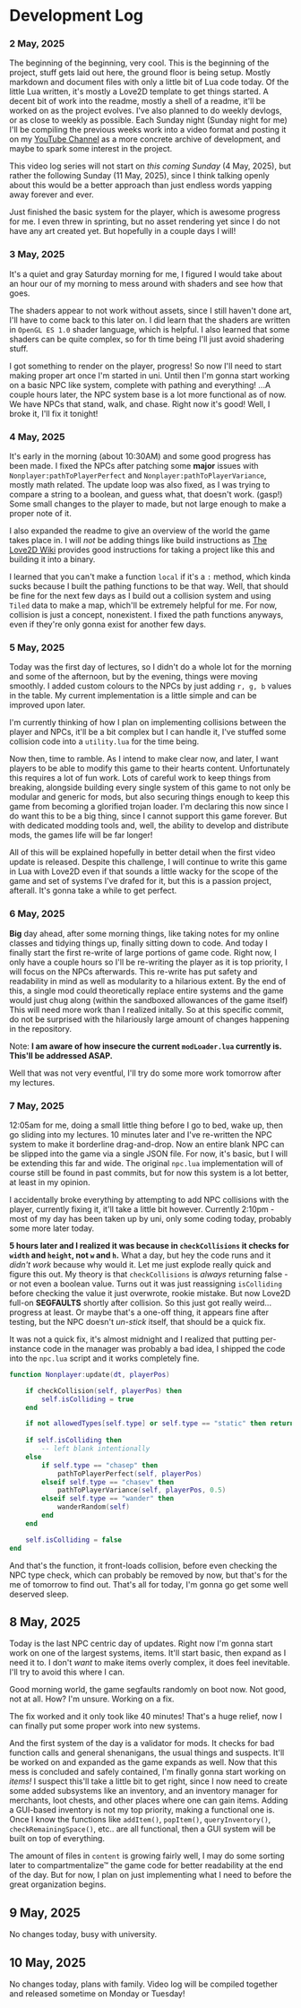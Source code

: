 # Development Log
<!-- A day-to-day log of my existence as this is developed -->

### 2 May, 2025

The beginning of the beginning, very cool. This is the beginning of the project, stuff gets laid out here, the ground floor is being setup. Mostly markdown and document files with only a little bit of Lua code today. Of the little Lua written, it's mostly a Love2D template to get things started. A decent bit of work into the readme, mostly a shell of a readme, it'll be worked on as the project evolves. I've also planned to do weekly devlogs, or as close to weekly as possible. Each Sunday night (Sunday night for me) I'll be compiling the previous weeks work into a video format and posting it on my [YouTube Channel]() as a more concrete archive of development, and maybe to spark some interest in the project.

This video log series will not start on *this coming Sunday* (4 May, 2025), but rather the following Sunday (11 May, 2025), since I think talking openly about this would be a better approach than just endless words yapping away forever and ever.

Just finished the basic system for the player, which is awesome progress for me. I even threw in sprinting, but no asset rendering yet since I do not have any art created yet. But hopefully in a couple days I will!

### 3 May, 2025

It's a quiet and gray Saturday morning for me, I figured I would take about an hour our of my morning to mess around with shaders and see how that goes.

The shaders appear to not work without assets, since I still haven't done art, I'll have to come back to this later on. I did learn that the shaders are written in `OpenGL ES 1.0` shader language, which is helpful. I also learned that some shaders can be quite complex, so for th time being I'll just avoid shadering stuff.

I got something to render on the player, progress! So now I'll need to start making proper art once I'm started in uni. Until then I'm gonna start working on a basic NPC like system, complete with pathing and everything! ...A couple hours later, the NPC system base is a lot more functional as of now. We have NPCs that stand, walk, and chase. Right now it's good! Well, I broke it, I'll fix it tonight!

### 4 May, 2025

It's early in the morning (about 10:30AM) and some good progress has been made. I fixed the NPCs after patching some **major** issues with `Nonplayer:pathToPlayerPerfect` and `Nonplayer:pathToPlayerVariance`, mostly math related. The update loop was also fixed, as I was trying to compare a string to a boolean, and guess what, that doesn't work. (gasp!) Some small changes to the player to made, but not large enough to make a proper note of it.

I also expanded the readme to give an overview of the world the game takes place in. I will *not* be adding things like build instructions as [The Love2D Wiki](https://love2d.org/wiki) provides good instructions for taking a project like this and building it into a binary.

I learned that you can't make a function `local` if it's a `:` method, which kinda sucks because I built the pathing functions to be that way. Well, that should be fine for the next few days as I build out a collision system and using `Tiled` data to make a map, which'll be extremely helpful for me. For now, collision is just a concept, nonexistent. I fixed the path functions anyways, even if they're only gonna exist for another few days.

### 5 May, 2025

Today was the first day of lectures, so I didn't do a whole lot for the morning and some of the afternoon, but by the evening, things were moving smoothly. I added custom colours to the NPCs by just adding `r, g, b` values in the table. My current implementation is a little simple and can be improved upon later.

I'm currently thinking of how I plan on implementing collisions between the player and NPCs, it'll be a bit complex but I can handle it, I've stuffed some collision code into a `utility.lua` for the time being.

Now then, time to ramble. As I intend to make clear now, and later, I want players to be able to modify this game to their hearts content. Unfortunately this requires a lot of fun work. Lots of careful work to keep things from breaking, alongside building every single system of this game to not only be modular and generic for mods, but also securing things enough to keep this game from becoming a glorified trojan loader. I'm declaring this now since I do want this to be a big thing, since I cannot support this game forever. But with dedicated modding tools and, well, the ability to develop and distribute mods, the games life will be far longer!

All of this will be explained hopefully in better detail when the first video update is released. Despite this challenge, I will continue to write this game in Lua with Love2D even if that sounds a little wacky for the scope of the game and set of systems I've drafed for it, but this is a passion project, afterall. It's gonna take a while to get perfect.

### 6 May, 2025

**Big** day ahead, after some morning things, like taking notes for my online classes and tidying things up, finally sitting down to code. And today I finally start the first re-write of large portions of game code. Right now, I only have a couple hours so I'll be re-writing the player as it is top priority, I will focus on the NPCs afterwards. This re-write has put safety and readability in mind as well as modularity to a hilarious extent. By the end of this, a single mod could theoretically replace entire systems and the game would just chug along (within the sandboxed allowances of the game itself) This will need more work than I realized initally. So at this specific commit, do not be surprised with the hilariously large amount of changes happening in the repository.

Note: **I am aware of how insecure the current `modLoader.lua` currently is. This'll be addressed ASAP.**

Well that was not very eventful, I'll try do some more work tomorrow after my lectures.

### 7 May, 2025

12:05am for me, doing a small little thing before I go to bed, wake up, then go sliding into my lectures. 10 minutes later and I've re-written the NPC system to make it borderline drag-and-drop. Now an entire blank NPC can be slipped into the game via a single JSON file. For now, it's basic, but I will be extending this far and wide. The original `npc.lua` implementation will of course still be found in past commits, but for now this system is a lot better, at least in my opinion.

I accidentally broke everything by attempting to add NPC collisions with the player, currently fixing it, it'll take a little bit however. Currently 2:10pm - most of my day has been taken up by uni, only some coding today, probably some more later today.

**5 hours later and I realized it was because in `checkCollisions` it checks for `width` and `height`, not `w` and `h`.** What a day, but hey the code runs and it *didn't work* because why would it. Let me just explode really quick and figure this out. My theory is that `checkCollisions` is *always* returning false - or not even a boolean value. Turns out it was just reassigning `isColliding` before checking the value it just overwrote, rookie mistake. But now Love2D full-on **SEGFAULTS** shortly after collision. So this just got really weird... progress at least. Or maybe that's a one-off thing, it appears fine after testing, but the NPC doesn't *un-stick* itself, that should be a quick fix.

It was not a quick fix, it's almost midnight and I realized that putting per-instance code in the manager was probably a bad idea, I shipped the code into the `npc.lua` script and it works completely fine.

<!-- function of :update() as of commit 4e22f1c
(May 7th, 2025 @ 11:50pm GMT-2:30) -->
```lua
function Nonplayer:update(dt, playerPos)

    if checkCollision(self, playerPos) then
        self.isColliding = true
    end

    if not allowedTypes[self.type] or self.type == "static" then return end
    
    if self.isColliding then
        -- left blank intentionally
    else
        if self.type == "chasep" then
            pathToPlayerPerfect(self, playerPos)
        elseif self.type == "chasev" then
            pathToPlayerVariance(self, playerPos, 0.5)
        elseif self.type == "wander" then
            wanderRandom(self)
        end
    end

    self.isColliding = false
end
```

And that's the function, it front-loads collision, before even checking the NPC type check, which can probably be removed by now, but that's for the me of tomorrow to find out. That's all for today, I'm gonna go get some well deserved sleep.

## 8 May, 2025

Today is the last NPC centric day of updates. Right now I'm gonna start work on one of the largest systems, items. It'll start basic, then expand as I need it to. I don't *want* to make items overly complex, it does feel inevitable. I'll try to avoid this where I can.

Good morning world, the game segfaults randomly on boot now. Not good, not at all. How? I'm unsure. Working on a fix.

The fix worked and it only took like 40 minutes! That's a huge relief, now I can finally put some proper work into new systems.

And the first system of the day is a validator for mods. It checks for bad function calls and general shenanigans, the usual things and suspects. It'll be worked on and expanded as the game expands as well. Now that this mess is concluded and safely contained, I'm finally gonna start working on *items!* I suspect this'll take a little bit to get right, since I now need to create some added subsystems like an inventory, and an inventory manager for merchants, loot chests, and other places where one can gain items. Adding a GUI-based inventory is not my top priority, making a functional one is. Once I know the functions like `addItem()`, `popItem()`, `queryInventory()`, `checkRemainingSpace()`, etc.. are all functional, then a GUI system will be built on top of everything.

The amount of files in `content` is growing fairly well, I may do some sorting later to compartmentalize™ the game code for better readability at the end of the day. But for now, I plan on just implementing what I need to before the great organization begins.

## 9 May, 2025

No changes today, busy with university.

## 10 May, 2025

No changes today, plans with family. Video log will be compiled together and released sometime on Monday or Tuesday!